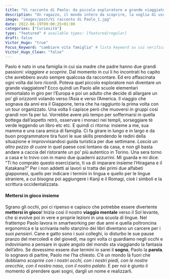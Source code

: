 ```yaml
---
title: "Vi racconto di Paolo: da piccolo esploratore a grande viaggiatore"
description: "Un ragazzo, il mondo intero da scoprire, la voglia di uscire dagli schemi e sentirsi parte di tutto ciò che ci circonda"
image: "images/post/Vi racconto di Paolo_1.jpg"
date: 2022-06-19T09:00:25+01:00
categories: ["Curiosità"]
type: "featured" # available types: [featured/regular]
draft: false
Victor_Hugo: "true"
Focus_Keyword: "cambiare vita famiglia" # lista keyword su cui verificare l'ottimizzazione della pagina 
Victor_Hugo_Clean: "false"
---
```

Paolo è nato in una famiglia in cui sia madre che padre hanno due grandi passioni: *viaggiare e scoprire*. Dal momento in cui li ho incontrati ho capito che avrebbero avuto sempre qualcosa da raccontare. Ed ero affascinata ogni volta dai loro ricordi. 
Poteva quel piccolo esploratore non diventare un grande viaggiatore? Ecco quindi un Paolo alle scuole elementari immortalato in giro per l’Europa e poi un adulto che decide di allargare un po’ gli orizzonti volando verso l’Asia e verso l’America. 
Il viaggio che sognava da anni era il Giappone, terra che ha raggiunto la prima volta con un tour organizzato. Una volta lì capisce però che muoversi in gruppi così grandi non fa per lui. Vorrebbe avere più tempo per soffermarsi in quella bottega dall’aspetto retrò, osservare i monaci nei templi, sorseggiare tè verde leggendo un libro etc etc.
E quindi ci ritorna: insieme a me, sua mamma e una cara amica di famiglia. Ci fa girare in lungo e in largo e da buon programmatore tira fuori le sue skills prendendo le redini della situazione e improvvisandosi guida turistica per due settimane. 
*Lascia un altro pezzo di cuore* in quel paese così lontano da casa, e non gli basta andare a caccia del ristorante un po’ più autentico in Torino. Una sera torno a casa e lo trovo con in mano due quaderni azzurrini. Mi guarda e mi dice: "Ti ho comprato questo eserciziario, ti va di imparare insieme l’Hiragana e il Katakana?" Per i non addetti ai lavori si tratta dei primi due alfabeti giapponesi, quello per indicare i termini in lingua e quello per le lingue straniere, a cui bisogna poi aggiungere i Kanji e il Romagi, cioè i simboli e la scrittura occidentalizzata.

#### Mettersi in gioco insieme

Sgrano gli occhi, poi ci ripenso e capisco che potrebbe essere divertente **mettersi in gioco**! Inizia così il nostro **viaggio mentale** verso il Sol levante, che si evolve poi in vere e proprie lezioni in una scuola di lingue. Nel frattempo Paolo lavora in smartworking per due anni e quella poltroncina ergonomica e la scrivania nello stanzino dei libri diventano un carcere per i suoi *pensieri*. Cane e gatto sono i suoi colleghi, io disturbo le sue pause pranzo del mercoledì e del giovedì, ma ogni volta ci guardiamo negli occhi e indoviniamo a pensare in quale angolo del mondo sta viaggiando la fantasia dell’altro. Se dovessimo essere due termini io sarei il **sogno**, Paolo la **parola**. Io sognavo di partire, Paolo me l’ha chiesto. C’è un mondo là fuori che dobbiamo *scoprire con i nostri occhi, con i nostri piedi, con le nostre orecchie, con il nostro naso, con il nostro palato*. E per noi è giunto il momento di prendere quei sogni, dargli un nome e realizzarli.
